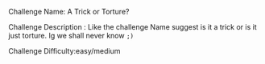 Challenge Name: A Trick or Torture?

Challenge Description : Like the challenge Name suggest is it a trick or is it just torture. Ig we shall never know `;)`

Challenge Difficulty:easy/medium